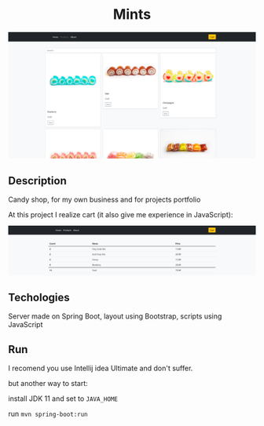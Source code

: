 <h1 align="center">Mints</h1>

![alt text](https://github.com/JavaKira/Mints/blob/master/screenshots/ProductPageScreenshot.png)

## Description
Candy shop, for my own business and for projects portfolio

At this project I realize cart (it also give me experience in JavaScript):

![alt text](https://github.com/JavaKira/Mints/blob/master/screenshots/CartScreenshot.png)

## Techologies
Server made on Spring Boot, layout using Bootstrap, scripts using JavaScript

## Run
I recomend you use Intellij idea Ultimate and don't suffer.

but another way to start:

install JDK 11 and set to `JAVA_HOME`

run `mvn spring-boot:run`
